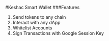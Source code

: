 #Keshac Smart Wallet
###Features

1. Send tokens to any chain
2. Interact with any dApp
3. Whitelist Accounts
4. Sign Transactions with Google Session Key
